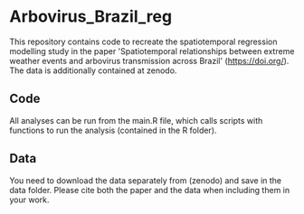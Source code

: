# Arbovirus_Brazil_reg

This repository contains code to recreate the spatiotemporal regression modelling study in the paper 'Spatiotemporal relationships between extreme weather events and arbovirus transmission across Brazil' (https://doi.org/). The data is additionally contained at zenodo. 

## Code
All analyses can be run from the main.R file, which calls scripts with functions to run the analysis (contained in the R folder). 

## Data
You need to download the data separately from (zenodo) and save in the data folder. Please cite both the paper and the data when including them in your work. 
